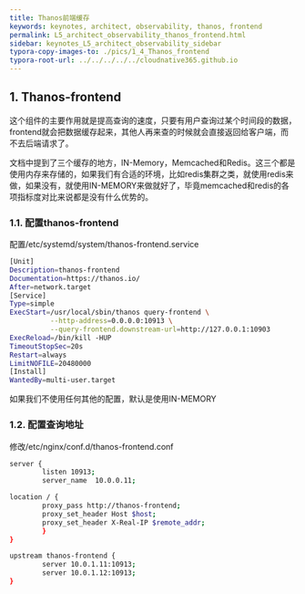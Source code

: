 ```yaml
---
title: Thanos前端缓存
keywords: keynotes, architect, observability, thanos, frontend
permalink: L5_architect_observability_thanos_frontend.html
sidebar: keynotes_L5_architect_observability_sidebar
typora-copy-images-to: ./pics/1_4_Thanos_frontend
typora-root-url: ../../../../../cloudnative365.github.io
---
```


## 1. Thanos-frontend

这个组件的主要作用就是提高查询的速度，只要有用户查询过某个时间段的数据，frontend就会把数据缓存起来，其他人再来查的时候就会直接返回给客户端，而不去后端请求了。

文档中提到了三个缓存的地方，IN-Memory，Memcached和Redis。这三个都是使用内存来存储的，如果我们有合适的环境，比如redis集群之类，就使用redis来做，如果没有，就使用IN-MEMORY来做就好了，毕竟memcached和redis的各项指标度对比来说都是没有什么优势的。

### 1.1. 配置thanos-frontend

配置/etc/systemd/system/thanos-frontend.service

``` bash
[Unit]
Description=thanos-frontend
Documentation=https://thanos.io/
After=network.target
[Service]
Type=simple
ExecStart=/usr/local/sbin/thanos query-frontend \
          --http-address=0.0.0.0:10913 \
          --query-frontend.downstream-url=http://127.0.0.1:10903
ExecReload=/bin/kill -HUP 
TimeoutStopSec=20s
Restart=always
LimitNOFILE=20480000
[Install]
WantedBy=multi-user.target
```

如果我们不使用任何其他的配置，默认是使用IN-MEMORY

### 1.2. 配置查询地址

修改/etc/nginx/conf.d/thanos-frontend.conf

``` bash
server {
        listen 10913;
        server_name  10.0.0.11;

location / {
        proxy_pass http://thanos-frontend;
        proxy_set_header Host $host;
        proxy_set_header X-Real-IP $remote_addr;
        }
}

upstream thanos-frontend {
        server 10.0.1.11:10913;
        server 10.0.1.12:10913;
}
```

